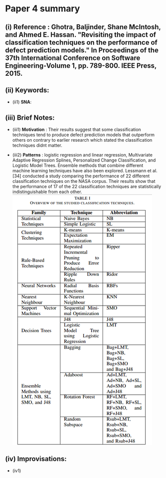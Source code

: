 # Paper 4 summary

## (i) Reference : Ghotra, Baljinder, Shane McIntosh, and Ahmed E. Hassan. "Revisiting the impact of classification techniques on the performance of defect prediction models." In Proceedings of the 37th International Conference on Software Engineering-Volume 1, pp. 789-800. IEEE Press, 2015.


## (ii) Keywords:

* (ii1) **SNA**:

## (iii) Brief Notes:

* (iii1) **Motivation** : Their results suggest that some classification techniques tend to produce defect prediction models that outperform others on contrary to earlier research which stated the classification techniques didnt matter.

* (iii2) **Patterns** : logistic regression and linear regression, Multivariate Adaptive Regression Splines, Personalized Change Classification, and Logistic Model Trees. Ensemble methods that combine different machine learning techniques have also been explored. Lessmann et al. [34] conducted a study comparing the performance of 22 different classification techniques on the NASA corpus. Their results show that the performance of 17 of the 22 classification techniques are statistically indistinguishable from each other.
![alt tag](https://github.com/amritbhanu/fss16591/blob/master/read/7/learners.png)

## (iv) Improvisations:
- (iv1)
